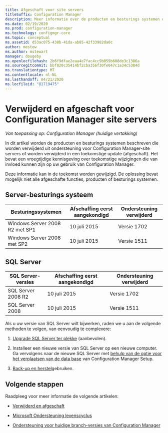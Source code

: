 ```yaml
---
title: Afgeschaft voor site servers
titleSuffix: Configuration Manager
description: Meer informatie over de producten en besturings systemen die Configuration Manager niet langer worden ondersteund voor site servers.
ms.date: 02/19/2020
ms.prod: configuration-manager
ms.technology: configmgr-core
ms.topic: conceptual
ms.assetid: d53ac075-438b-41da-ab85-42f33982da0c
author: mestew
ms.author: mstewart
manager: dougeby
ms.openlocfilehash: 2b6f9dfae2eaa4e7fac4cc9b059b608de3c1386a
ms.sourcegitcommit: bbf820c35414bf2cba356f30fe047c1a34c5384d
ms.translationtype: MT
ms.contentlocale: nl-NL
ms.lasthandoff: 04/21/2020
ms.locfileid: "81719475"
---
```

# <a name="removed-and-deprecated-for-configuration-manager-site-servers"></a>Verwijderd en afgeschaft voor Configuration Manager site servers

*Van toepassing op: Configuration Manager (huidige vertakking)*

In dit artikel worden de producten en besturings systemen beschreven die worden verwijderd uit ondersteuning voor Configuration Manager-site servers of worden verwijderd in een toekomstige update (afgeschaft). Het bevat een vroegtijdige kennisgeving over toekomstige wijzigingen die van invloed kunnen zijn op uw gebruik van Configuration Manager.  

Deze informatie kan in de toekomst worden gewijzigd. De oplossing bevat mogelijk niet alle afgeschafte functies, producten of besturings systemen.  

## <a name="server-os"></a>Server-besturings systeem  

|Besturingssystemen|Afschaffing eerst aangekondigd|Ondersteuning verwijderd|
|-|-|-|
|Windows Server 2008 R2 met SP1|10 juli 2015| Versie 1702|
|Windows Server 2008 met SP2|10 juli 2015|Versie 1511|

## <a name="sql-server"></a>SQL Server

|SQL Server-versies|Afschaffing eerst aangekondigd|Ondersteuning verwijderd|
|-|-|-|
|SQL Server 2008 R2|10 juli 2015|Versie 1702|
|SQL Server 2008|10 juli 2015|Versie 1511|

Als u uw versie van SQL Server wilt bijwerken, raden we u aan de volgende methoden te volgen, van eenvoudig te complexere:

1. [Upgrade SQL Server ter plekke](../../../servers/manage/upgrade-on-premises-infrastructure.md#BKMK_SupConfigUpgradeDBSrv) (aanbevolen).  

2. Installeer een nieuwe versie van SQL Server op een nieuwe computer. Ga vervolgens naar de nieuwe SQL Server met [behulp van de optie voor het verplaatsen van de data base](../../../servers/manage/modify-your-infrastructure.md#bkmk_dbconfig) van Configuration Manager Setup.  

3. [Back-up en herstel](../../../servers/manage/backup-and-recovery.md)gebruiken.  

## <a name="next-steps"></a>Volgende stappen

Raadpleeg voor meer informatie de volgende artikelen:

- [Verwijderd en afgeschaft](removed-and-deprecated.md)  

- [Microsoft Ondersteuning levenscyclus](https://support.microsoft.com/lifecycle)  

- [Ondersteuning voor huidige branch-versies van Configuration Manager](../../../servers/manage/current-branch-versions-supported.md)  
